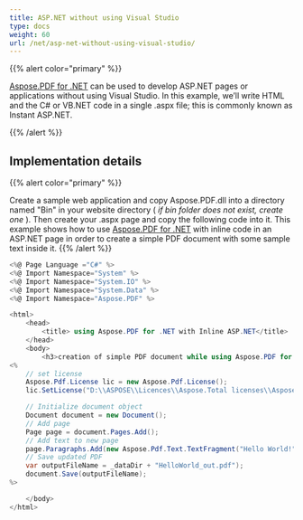 ```yaml
---
title: ASP.NET without using Visual Studio
type: docs
weight: 60
url: /net/asp-net-without-using-visual-studio/
---
```


{{% alert color="primary" %}}

[Aspose.PDF for .NET](/pdf/net/) can be used to develop ASP.NET pages or applications without using Visual Studio. In this example, we’ll write HTML and the C# or VB.NET code in a single .aspx file; this is commonly known as Instant ASP.NET.

{{% /alert %}}

## Implementation details

{{% alert color="primary" %}}

Create a sample web application and copy Aspose.PDF.dll into a directory named "Bin" in your website directory ( *if bin folder does not exist, create one* ). Then create your .aspx page and copy the following code into it.
This example shows how to use [Aspose.PDF for .NET](/pdf/net/) with inline code in an ASP.NET page in order to create a simple PDF document with some sample text inside it.
{{% /alert %}}

```cs
<%@ Page Language ="C#" %>
<%@ Import Namespace="System" %>
<%@ Import Namespace="System.IO" %>
<%@ Import Namespace="System.Data" %>
<%@ Import Namespace="Aspose.PDF" %>

<html>
    <head>
        <title> using Aspose.PDF for .NET with Inline ASP.NET</title>
    </head>
    <body>
        <h3>creation of simple PDF document while using Aspose.PDF for .NET with Inline ASP.NET</h3>
<%
    // set license
    Aspose.Pdf.License lic = new Aspose.Pdf.License();
    lic.SetLicense("D:\\ASPOSE\\Licences\\Aspose.Total licenses\\Aspose.Total.lic");

    // Initialize document object
    Document document = new Document();
    // Add page
    Page page = document.Pages.Add();
    // Add text to new page
    page.Paragraphs.Add(new Aspose.Pdf.Text.TextFragment("Hello World!"));
    // Save updated PDF
    var outputFileName = _dataDir + "HelloWorld_out.pdf");
    document.Save(outputFileName);
%>

    </body>
</html>
```
